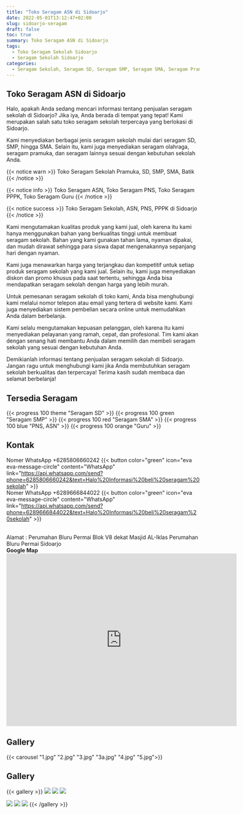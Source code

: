 ```yaml
---
title: "Toko Seragam ASN di Sidoarjo"
date: 2022-05-01T13:12:47+02:00
slug: sidoarjo-seragam
draft: false
toc: true
summary: Toko Seragam ASN di Sidoarjo
tags:
  - Toko Seragam Sekolah Sidoarjo
  - Seragam Sekolah Sidoarjo
categories:
  - Seragam Sekolah, Seragam SD, Seragam SMP, Seragam SMA, Seragam Pramuka, Seragam ASN
---
```


## Toko Seragam ASN di Sidoarjo
Halo, apakah Anda sedang mencari informasi tentang penjualan seragam sekolah di Sidoarjo? Jika iya, Anda berada di tempat yang tepat! Kami merupakan salah satu toko seragam sekolah terpercaya yang berlokasi di Sidoarjo.

Kami menyediakan berbagai jenis seragam sekolah mulai dari seragam SD, SMP, hingga SMA. Selain itu, kami juga menyediakan seragam olahraga, seragam pramuka, dan seragam lainnya sesuai dengan kebutuhan sekolah Anda.

{{< notice warn >}}
Toko Seragam Sekolah Pramuka, SD, SMP, SMA, Batik
{{< /notice >}}

{{< notice info >}}
Toko Seragam ASN, Toko Seragam PNS, Toko Seragam PPPK, Toko Seragam Guru
{{< /notice >}}

{{< notice success >}}
Toko Seragam Sekolah, ASN, PNS, PPPK di Sidoarjo
{{< /notice >}}

Kami mengutamakan kualitas produk yang kami jual, oleh karena itu kami hanya menggunakan bahan yang berkualitas tinggi untuk membuat seragam sekolah. Bahan yang kami gunakan tahan lama, nyaman dipakai, dan mudah dirawat sehingga para siswa dapat mengenakannya sepanjang hari dengan nyaman.

Kami juga menawarkan harga yang terjangkau dan kompetitif untuk setiap produk seragam sekolah yang kami jual. Selain itu, kami juga menyediakan diskon dan promo khusus pada saat tertentu, sehingga Anda bisa mendapatkan seragam sekolah dengan harga yang lebih murah.

Untuk pemesanan seragam sekolah di toko kami, Anda bisa menghubungi kami melalui nomor telepon atau email yang tertera di website kami. Kami juga menyediakan sistem pembelian secara online untuk memudahkan Anda dalam berbelanja.

Kami selalu mengutamakan kepuasan pelanggan, oleh karena itu kami menyediakan pelayanan yang ramah, cepat, dan profesional. Tim kami akan dengan senang hati membantu Anda dalam memilih dan membeli seragam sekolah yang sesuai dengan kebutuhan Anda.

Demikianlah informasi tentang penjualan seragam sekolah di Sidoarjo. Jangan ragu untuk menghubungi kami jika Anda membutuhkan seragam sekolah berkualitas dan terpercaya! Terima kasih sudah membaca dan selamat berbelanja!

## Tersedia Seragam

{{< progress 100 theme "Seragam SD" >}}
{{< progress 100 green "Seragam SMP" >}}
{{< progress 100 red "Seragam SMA" >}}
{{< progress 100 blue "PNS, ASN" >}}
{{< progress 100 orange "Guru" >}}


## Kontak
Nomer WhatsApp +6285806660242
{{< button color="green" icon="eva eva-message-circle" content="WhatsApp" link="https://api.whatsapp.com/send?phone=6285806660242&text=Halo%20Informasi%20beli%20seragam%20sekolah" >}}
<br>
Nomer WhatsApp +6289666844022
{{< button color="green" icon="eva eva-message-circle" content="WhatsApp" link="https://api.whatsapp.com/send?phone=6289666844022&text=Halo%20Informasi%20beli%20seragam%20sekolah" >}}


<br>
Alamat : Perumahan Bluru Permai Blok V8 dekat Masjid AL-Iklas Perumahan Bluru Permai Sidoarjo
<br>
<b>Google Map</b>
<iframe src="https://www.google.com/maps/embed?pb=!1m18!1m12!1m3!1d1261.824379771321!2d112.73015799428158!3d-7.449889572750827!2m3!1f0!2f0!3f0!3m2!1i1024!2i768!4f13.1!3m3!1m2!1s0x2dd7e7188f4d1011%3A0xd7b50e95a98bfc7d!2sToko%20Seragam%20Sekolah%20Blueper!5e0!3m2!1sid!2sid!4v1680370966722!5m2!1sid!2sid" width="600" height="450" style="border:0;" allowfullscreen="" loading="lazy" referrerpolicy="no-referrer-when-downgrade"></iframe>

## Gallery
{{< carousel "1.jpg" "2.jpg" "3.jpg" "3a.jpg" "4.jpg" "5.jpg">}}

## Gallery

{{< gallery >}}
![](1.jpg)
![](2.jpg)
![](3.jpg)

![](3a.jpg)
![](4.jpg)
![](5.jpg)
{{< /gallery >}}

